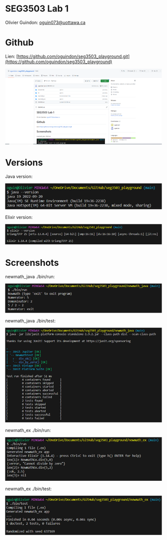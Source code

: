 # SEG3503 Lab 1
Olivier Guindon: 
oguin073@uottawa.ca

# Github
Lien: [https://github.com/oguindon/seg3503_playground.git](https://github.com/oguindon/seg3503_playground)

![github](./Screenshots/Github_screenshot.png)

# Versions

Java version:

![java version](./Screenshots/java_version.png)

Elixir version:

![elixir version](./Screenshots/elixir_version.png)

# Screenshots

newmath_java ./bin/run:

![java run](./Screenshots/java_run.png)

newmath_java ./bin/test:

![java test](./Screenshots/java_test.png)

newmath_ex ./bin/run:

![elixir run](./Screenshots/elixir_run.png)

newmath_ex ./bin/test:

![elixir test](./Screenshots/elixir_test.png)

